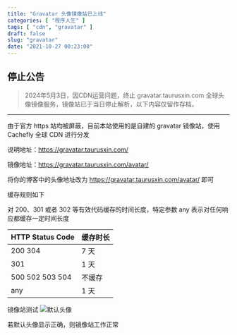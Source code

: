 ```yaml
---
title: "Gravatar 头像镜像站已上线"
categories: [ "程序人生" ]
tags: [ "cdn", "gravatar" ]
draft: false
slug: "gravatar"
date: "2021-10-27 00:23:00"
---
```


## 停止公告

> 2024年5月3日，因CDN运营问题，终止 gravatar.taurusxin.com 全球头像镜像服务，镜像站已于当日停止解析，以下内容仅留作存档。

---

由于官方 https 站均被屏蔽，目前本站使用的是自建的 gravatar 镜像站，使用 Cachefly 全球 CDN 进行分发

说明地址：<https://gravatar.taurusxin.com/>

镜像地址：<https://gravatar.taurusxin.com/avatar/>

将你的博客中的头像地址改为 <https://gravatar.taurusxin.com/avatar/> 即可

缓存规则如下

对 200、301 或者 302 等有效代码缓存的时间长度，特定参数 any 表示对任何响应都缓存一定时间长度

| HTTP  Status Code | 缓存时长 |
| ----------------- | -------- |
| 200 304           | 7 天    |
| 301               | 1 天    |
| 500 502 503 504   | 不缓存 |
| any               | 1 天    |

镜像站测试
![默认头像][1]

若默认头像显示正确，则镜像站工作正常

  [1]: https://weavatar.com/avatar/feaf84106b961c37594cc19ba9f6d1fd?d=mm&s=300
